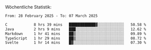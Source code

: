 
Wöchentliche Statistik:
<!--START_SECTION:waka-->

```txt
From: 28 February 2025 - To: 07 March 2025

C            8 hrs 39 mins   ████████████▓░░░░░░░░░░░░   50.58 %
Java         2 hrs 9 mins    ███░░░░░░░░░░░░░░░░░░░░░░   12.62 %
Markdown     1 hr 41 mins    ██▒░░░░░░░░░░░░░░░░░░░░░░   09.89 %
TypeScript   1 hr 29 mins    ██▒░░░░░░░░░░░░░░░░░░░░░░   08.72 %
Svelte       1 hr 14 mins    █▓░░░░░░░░░░░░░░░░░░░░░░░   07.30 %
```

<!--END_SECTION:waka-->
